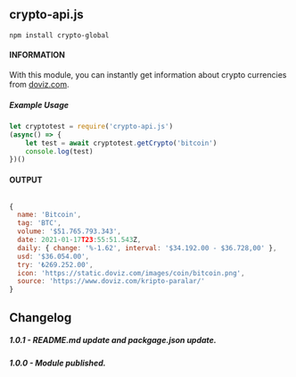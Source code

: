 ## crypto-api.js

```shell
npm install crypto-global
```

#### INFORMATION
With this module, you can instantly get information about crypto currencies from [doviz.com](https://www.doviz.com/).

##### Example Usage 

````javascript
let cryptotest = require('crypto-api.js')
(async() => { 
    let test = await cryptotest.getCrypto('bitcoin')
    console.log(test)
})()

````

#### OUTPUT

````javascript

{
  name: 'Bitcoin',
  tag: 'BTC',
  volume: '$51.765.793.343',
  date: 2021-01-17T23:55:51.543Z,
  daily: { change: '%-1.62', interval: '$34.192.00 - $36.728,00' },
  usd: '$36.054.00',
  try: '₺269.252.00',
  icon: 'https://static.doviz.com/images/coin/bitcoin.png',
  source: 'https://www.doviz.com/kripto-paralar/'
}

````

## Changelog

##### 1.0.1  -  README.md update and packgage.json update.

##### 1.0.0  -  Module published.
